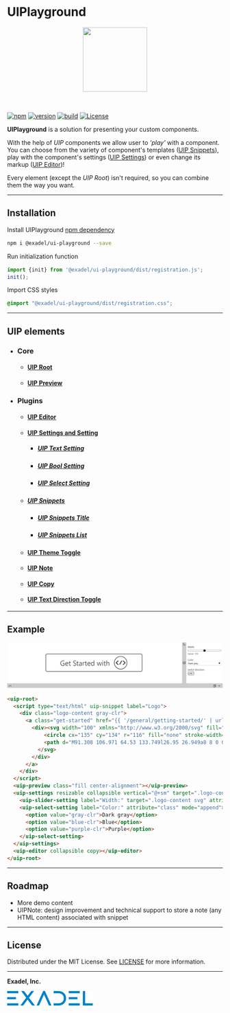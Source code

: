 # UIPlayground

<p align="center">
  <img width="150" height="150" src="https://github.com/exadel-inc/ui-playground/blob/main/docs/images/uip-logo.png?raw=true">
</p>

<br/>

[![npm](https://img.shields.io/npm/v/@exadel/ui-playground?style=for-the-badge)](https://www.npmjs.com/package/@exadel/ui-playground)
[![version](https://img.shields.io/github/package-json/v/exadel-inc/ui-playground?style=for-the-badge)](https://github.com/exadel-inc/ui-playground/releases/latest)
[![build](https://img.shields.io/github/actions/workflow/status/exadel-inc/ui-playground/lint.yml?style=for-the-badge)](https://github.com/exadel-inc/ui-playground/actions/workflows/lint.yml)
[![License](https://img.shields.io/badge/license-MIT-green.svg?style=for-the-badge)](./README.md)

**UIPlayground** is a solution for presenting your custom components.

With the help of *UIP* components we allow user to *'play'* with a component.
You can choose from the variety of component's templates ([UIP Snippets](src/plugins/snippets-list/README.md)),
play with the component's settings ([UIP Settings](src/plugins/settings/README.md))
or even change its markup ([UIP Editor](src/plugins/editor/README.md))!

Every element (except the *UIP Root*) isn't required, so you can combine them the way you want.

---
## Installation

Install UIPlayground [npm dependency](https://www.npmjs.com/package/@exadel/ui-playground)
   ```bash
   npm i @exadel/ui-playground --save
   ```
Run initialization function
   ```javascript
   import {init} from '@exadel/ui-playground/dist/registration.js';
   init();
   ```
Import CSS styles
   ```css
   @import "@exadel/ui-playground/dist/registration.css";
   ```

---
## UIP elements

- ### Core
  - #### [UIP Root](src/core/README.md#uip-root)
  - #### [UIP Preview](src/core/README.md)
- ### Plugins
  - #### [UIP Editor](src/plugins/editor/README.md)
  - #### [UIP Settings and Setting](src/plugins/settings/README.md)
    - ##### [UIP Text Setting](src/plugins/settings/text-setting/README.md)
    - ##### [UIP Bool Setting](src/plugins/settings/bool-setting/README.md)
    - ##### [UIP Select Setting](src/plugins/settings/select-setting/README.md)
  - ##### [UIP Snippets](src/plugins/snippets/README.md)
    - ##### [UIP Snippets Title](src/plugins/snippets-title/README.md)
    - ##### [UIP Snippets List](src/plugins/snippets-list/README.md)
  - #### [UIP Theme Toggle](src/plugins/theme/README.md)
  - #### [UIP Note](src/plugins/note/README.md)
  - #### [UIP Copy](src/plugins/copy/README.md)
  - #### [UIP Text Direction Toggle](src/plugins/direction/README.md)
---
## Example

![Example](docs/images/UIPexample2.png)

```html
<uip-root>
  <script type="text/html" uip-snippet label="Logo">
    <div class="logo-content gray-clr">
      <a class="get-started" href="{{ '/general/getting-started/' | url }}"><span>Get Started with</span>
        <div><svg width="100" xmlns="http://www.w3.org/2000/svg" fill="none" viewBox="0 0 268 268">
            <circle cx="135" cy="134" r="116" fill="none" stroke-width="10"/>
            <path d="M91.308 106.971 64.53 133.749l26.95 26.949a8 8 0 0 1-11.315 11.314l-32.508-32.509a8 8 0 0 1 0-11.313c.418-.418.87-.78 1.348-1.086a8.028 8.028 0 0 1 1.37-1.827l29.62-29.62a8 8 0 0 1 11.313 11.314ZM157.992 110.124l-13.856-8-30 51.962 13.856 8 30-51.962ZM113.136 155.818l13.856 8-14.928 9.856 1.072-17.856ZM158.064 94a8 8 0 0 0-10.928 2.928l-2 3.464 13.856 8 2-3.464A7.999 7.999 0 0 0 158.064 94ZM221.124 140.564a8 8 0 0 0 1.348-12.398l-32.509-32.51a8 8 0 0 0-11.314 11.315l26.95 26.949-26.778 26.778a8 8 0 0 0 11.313 11.314l29.621-29.62a8.007 8.007 0 0 0 1.369-1.828Z"/>
          </svg>
        </div>
      </a>
    </div>
  </script>
  <uip-preview class="fill center-alignment"></uip-preview>
  <uip-settings resizable collapsible vertical="@+sm" target=".logo-content" theme-toggle dir-toggle>
    <uip-slider-setting label="Width:" target=".logo-content svg" attribute="width" min="50" max="150"></uip-slider-setting>
    <uip-select-setting label="Color:" attribute="class" mode="append">
      <option value="gray-clr">Dark gray</option>
      <option value="blue-clr">Blue</option>
      <option value="purple-clr">Purple</option>
    </uip-select-setting>
  </uip-settings>
  <uip-editor collapsible copy></uip-editor>
</uip-root>
```

---

## Roadmap
- More demo content
- UIPNote: design improvement and technical support to store a note (any HTML content) associated with snippet
---

## License

Distributed under the MIT License. See [LICENSE](https://github.com/exadel-inc/ui-playground/blob/HEAD/CLA.md)
for more information.

---

**Exadel, Inc.**

[![](docs/images/exadel-logo.png)](https://exadel.com)
